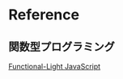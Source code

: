 # Reference

## 関数型プログラミング
[Functional-Light JavaScript](https://github.com/getify/Functional-Light-JS)
